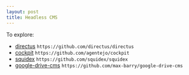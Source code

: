 ```yaml
---
layout: post
title: Headless CMS
---
```


To explore: 

- [directus](https://github.com/directus/directus) `https://github.com/directus/directus`
- [cockpit](https://github.com/agentejo/cockpit) `https://github.com/agentejo/cockpit`
- [squidex](https://github.com/squidex/squidex) `https://github.com/squidex/squidex`
- [google-drive-cms](https://github.com/max-barry/google-drive-cms) `https://github.com/max-barry/google-drive-cms`

